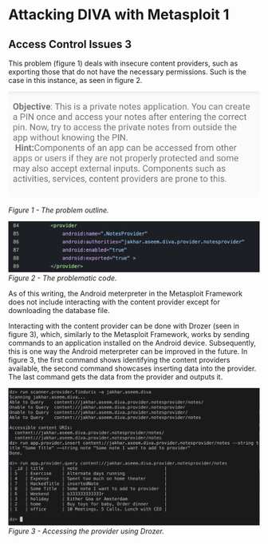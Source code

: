 # Attacking DIVA with Metasploit 1

## Access Control Issues 3
This problem (figure 1) deals with insecure content providers, such as exporting those that do not have the necessary permissions. Such is the case in this instance, as seen in figure 2.

![alt text](images/3/problem_outline.png)

*Figure  1 - The problem outline.*

![alt_text](images/3/problematic_code.png)
*Figure 2 - The problematic code.*


As of this writing, the Android meterpreter in the Metasploit Framework does not include interacting with the content provider except for downloading the database file.

Interacting with the content provider can be done with Drozer (seen in figure 3), which, similarly to the Metasploit Framework, works by sending commands to an application installed on the Android device. Subsequently, this is one way the Android meterpreter can be improved in the future. In figure 3, the first command shows identifying the content providers available, the second command showcases inserting data into the provider. The last command gets the data from the provider and outputs it. 

![alt_text](images/3/drozer_access_provider.png)
*Figure 3 - Accessing the provider using Drozer.*
